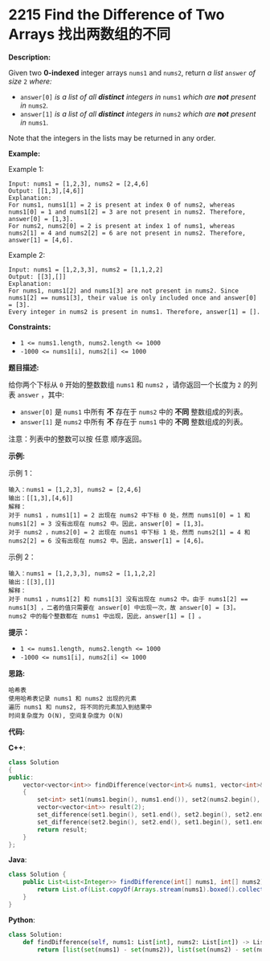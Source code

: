 # 2215 Find the Difference of Two Arrays 找出两数组的不同

__Description:__

Given two __0-indexed__ integer arrays `nums1` and `nums2`, return _a list_ `answer` _of size_ `2` _where:_

- `answer[0]` _is a list of all __distinct__ integers in_ `nums1` _which are __not__ present in_ `nums2`_._
- `answer[1]` _is a list of all __distinct__ integers in_ `nums2` _which are __not__ present in_ `nums1`.

Note that the integers in the lists may be returned in any order.

__Example:__

Example 1:

```text
Input: nums1 = [1,2,3], nums2 = [2,4,6]
Output: [[1,3],[4,6]]
Explanation:
For nums1, nums1[1] = 2 is present at index 0 of nums2, whereas nums1[0] = 1 and nums1[2] = 3 are not present in nums2. Therefore, answer[0] = [1,3].
For nums2, nums2[0] = 2 is present at index 1 of nums1, whereas nums2[1] = 4 and nums2[2] = 6 are not present in nums2. Therefore, answer[1] = [4,6].
```

Example 2:

```text
Input: nums1 = [1,2,3,3], nums2 = [1,1,2,2]
Output: [[3],[]]
Explanation:
For nums1, nums1[2] and nums1[3] are not present in nums2. Since nums1[2] == nums1[3], their value is only included once and answer[0] = [3].
Every integer in nums2 is present in nums1. Therefore, answer[1] = [].
```

__Constraints:__

- `1 <= nums1.length, nums2.length <= 1000`
- `-1000 <= nums1[i], nums2[i] <= 1000`

__题目描述:__

给你两个下标从 `0` 开始的整数数组 `nums1` 和 `nums2` ，请你返回一个长度为 `2` 的列表 `answer` ，其中:

- `answer[0]` 是 `nums1` 中所有 __不__ 存在于 `nums2` 中的 __不同__ 整数组成的列表。
- `answer[1]` 是 `nums2` 中所有 __不__ 存在于 `nums1` 中的 __不同__ 整数组成的列表。

注意：列表中的整数可以按 任意 顺序返回。

__示例:__

示例 1：

```text
输入：nums1 = [1,2,3], nums2 = [2,4,6]
输出：[[1,3],[4,6]]
解释：
对于 nums1 ，nums1[1] = 2 出现在 nums2 中下标 0 处，然而 nums1[0] = 1 和 nums1[2] = 3 没有出现在 nums2 中。因此，answer[0] = [1,3]。
对于 nums2 ，nums2[0] = 2 出现在 nums1 中下标 1 处，然而 nums2[1] = 4 和 nums2[2] = 6 没有出现在 nums2 中。因此，answer[1] = [4,6]。
```

示例 2：

```text
输入：nums1 = [1,2,3,3], nums2 = [1,1,2,2]
输出：[[3],[]]
解释：
对于 nums1 ，nums1[2] 和 nums1[3] 没有出现在 nums2 中。由于 nums1[2] == nums1[3] ，二者的值只需要在 answer[0] 中出现一次，故 answer[0] = [3]。
nums2 中的每个整数都在 nums1 中出现，因此，answer[1] = [] 。
```

__提示：__

- `1 <= nums1.length, nums2.length <= 1000`
- `-1000 <= nums1[i], nums2[i] <= 1000`

__思路:__

```text
哈希表
使用哈希表记录 nums1 和 nums2 出现的元素
遍历 nums1 和 nums2, 将不同的元素加入到结果中
时间复杂度为 O(N), 空间复杂度为 O(N)
```

__代码:__

__C++__:

```C++
class Solution 
{
public:
    vector<vector<int>> findDifference(vector<int>& nums1, vector<int>& nums2) 
    {
        set<int> set1(nums1.begin(), nums1.end()), set2(nums2.begin(), nums2.end());
        vector<vector<int>> result(2);
        set_difference(set1.begin(), set1.end(), set2.begin(), set2.end(), inserter(result.front(), begin(result.front())));
        set_difference(set2.begin(), set2.end(), set1.begin(), set1.end(), inserter(result.back(), begin(result.back())));
        return result;
    }
};
```

__Java__:

```Java
class Solution {
    public List<List<Integer>> findDifference(int[] nums1, int[] nums2) {
        return List.of(List.copyOf(Arrays.stream(nums1).boxed().collect(Collectors.toSet()).stream().filter(x -> !Arrays.stream(nums2).boxed().collect(Collectors.toSet()).contains(x)).collect(Collectors.toList())), List.copyOf(Arrays.stream(nums2).boxed().collect(Collectors.toSet())).stream().filter(x -> !Arrays.stream(nums1).boxed().collect(Collectors.toSet()).contains(x)).collect(Collectors.toList()));
    }
}
```

__Python__:

```Python
class Solution:
    def findDifference(self, nums1: List[int], nums2: List[int]) -> List[List[int]]:
        return [list(set(nums1) - set(nums2)), list(set(nums2) - set(nums1))]
```
